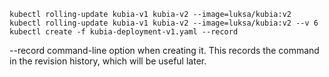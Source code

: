 ```
kubectl rolling-update kubia-v1 kubia-v2 --image=luksa/kubia:v2
kubectl rolling-update kubia-v1 kubia-v2 --image=luksa/kubia:v2 --v 6
kubectl create -f kubia-deployment-v1.yaml --record

```

--record command-line option when creating it. This records the command in the revision history, which will be useful later.

